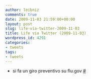 ```yaml
---
author: leibniz
comments: true
date: 2009-11-03 21:59:00+00:00
layout: post
slug: life-via-twitter-2009-11-03
title: Life via Twitter (2009-11-03)
wordpress_id: 4291
categories:
- tweets
tags:
- tweets
---
```



	
  * si fa un giro preventivo su flu.gov [#](http://twitter.com/leibniz/statuses/5398706214)


